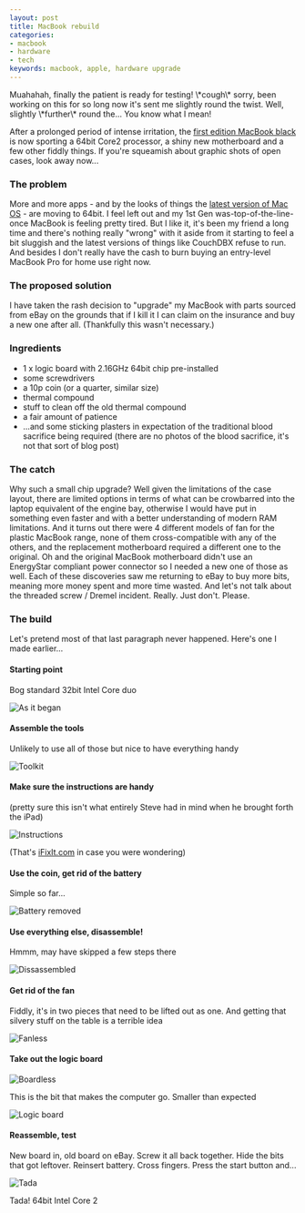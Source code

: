 ```yaml
---
layout: post
title: MacBook rebuild
categories: 
- macbook
- hardware
- tech
keywords: macbook, apple, hardware upgrade
---
```


<div markdown="1" class="intro">
  Muahahah, finally the patient is ready for testing! \*cough\* sorry, been working on this for so long now it's sent me slightly round the twist. Well, slightly \*further\* round the... You know what I mean!
  
  After a prolonged period of intense irritation, the [first edition MacBook black](http://support.apple.com/kb/SP31) is now sporting a 64bit Core2 processor, a shiny new motherboard and a few other fiddly things. If you're squeamish about graphic shots of open cases, look away now...
</div>

### The problem

More and more apps - and by the looks of things the [latest version of Mac OS](http://en.wikipedia.org/wiki/Mac_OS_X_Lion#System_requirements) - are moving to 64bit. I feel left out and my 1st Gen was-top-of-the-line-once MacBook is feeling pretty tired. But I like it, it's been my friend a long time and there's nothing really "wrong" with it aside from it starting to feel a bit sluggish and the latest versions of things like CouchDBX refuse to run. And besides I don't really have the cash to burn buying an entry-level MacBook Pro for home use right now.

### The proposed solution

I have taken the rash decision to "upgrade" my MacBook with parts sourced from eBay on the grounds that if I kill it I can claim on the insurance and buy a new one after all. (Thankfully this wasn't necessary.)

### Ingredients

 * 1 x logic board with 2.16GHz 64bit chip pre-installed
 * some screwdrivers
 * a 10p coin (or a quarter, similar size)
 * thermal compound
 * stuff to clean off the old thermal compound
 * a fair amount of patience 
 * ...and some sticking plasters in expectation of the traditional blood sacrifice being required (there are no photos of the blood sacrifice, it's not that sort of blog post)
 
### The catch

Why such a small chip upgrade? Well given the limitations of the case layout, there are limited options in terms of what can be crowbarred into the laptop equivalent of the engine bay, otherwise I would have put in something even faster and with a better understanding of modern RAM limitations. And it turns out there were 4 different models of fan for the plastic MacBook range, none of them cross-compatible with any of the others, and the replacement motherboard required a different one to the original. Oh and the original MacBook motherboard didn't use an EnergyStar compliant power connector so I needed a new one of those as well. Each of these discoveries saw me returning to eBay to buy more bits, meaning more money spent and more time wasted. And let's not talk about the threaded screw / Dremel incident. Really. Just don't. Please.

### The build

Let's pretend most of that last paragraph never happened. Here's one I made earlier...

#### Starting point

Bog standard 32bit Intel Core duo

![As it began](images/macbook-rebuild/start.png)

#### Assemble the tools

Unlikely to use all of those but nice to have everything handy

![Toolkit](images/macbook-rebuild/tools.jpg)

#### Make sure the instructions are handy

(pretty sure this isn't what entirely Steve had in mind when he brought forth the iPad)

![Instructions](images/macbook-rebuild/instructions.jpg)

(That's [iFixIt.com](http://www.ifixit.com) in case you were wondering)

#### Use the coin, get rid of the battery

Simple so far...

![Battery removed](images/macbook-rebuild/debatteried.jpg)

#### Use everything else, disassemble!

Hmmm, may have skipped a few steps there

![Dissassembled](images/macbook-rebuild/circuits.jpg)

#### Get rid of the fan

Fiddly, it's in two pieces that need to be lifted out as one. And getting that silvery stuff on the table is a terrible idea

![Fanless](images/macbook-rebuild/chips.jpg)

#### Take out the logic board

![Boardless](images/macbook-rebuild/boardless.jpg)

This is the bit that makes the computer go. Smaller than expected

![Logic board](images/macbook-rebuild/board.jpg)

#### Reassemble, test

New board in, old board on eBay. Screw it all back together. Hide the bits that got leftover. Reinsert battery. Cross fingers. Press the start button and...

![Tada](images/macbook-rebuild/fixed.png)

Tada! 64bit Intel Core 2
